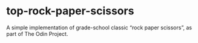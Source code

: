 # top-rock-paper-scissors
A simple implementation of grade-school classic “rock paper scissors”, as part of The Odin Project.
